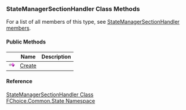 ﻿### StateManagerSectionHandler Class Methods

For a list of all members of this type, see [StateManagerSectionHandler members](FChoice.Common~FChoice.Common.State.StateManagerSectionHandler_members.md).

#### Public Methods

|   | Name | Description |
| --- | --- | --- |
| ![Public Method](dotnetimages/publicMethod.png) | [Create](FChoice.Common~FChoice.Common.State.StateManagerSectionHandler~Create.md) |   |





#### Reference

[StateManagerSectionHandler Class](FChoice.Common~FChoice.Common.State.StateManagerSectionHandler.md)  
[FChoice.Common.State Namespace](FChoice.Common~FChoice.Common.State_namespace.md)